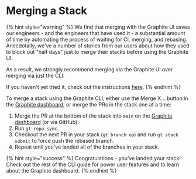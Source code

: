 # Merging a Stack

{% hint style="warning" %}
We find that merging with the Graphite UI saves our engineers - and the engineers that have used it - a substantial amount of time by automating the process of waiting for CI, merging, and rebasing. Anecdotally, we've a number of stories from our users about how they used to block out "half days" just to merge their stacks before using the Graphite UI.

As a result, we strongly recommend merging via the Graphite UI over merging via just the CLI.

If you haven't yet tried it, check out the instructions [here](https://docs.graphite.dev/guides/graphite-dashboard/merging-your-pull-requests#merging-a-stack-of-prs).
{% endhint %}

To merge a stack using the Graphite CLI, either use the Merge X... button in the [Graphite dashboard](https://app.graphite.dev), or merge the PRs in the stack one at a time:

1. Merge the PR at the bottom of the stack into `main` on the [Graphite dashboard](https://app.graphite.dev) (or via GitHub).
2. Run `gt repo sync`.
3. Checkout the next PR in your stack (`gt branch up`) and run `gt stack submit` to force push the rebased branch.
4. Repeat until you've landed all of the branches in your stack.

{% hint style="success" %}
Congratulations - you've landed your stack! Check out the rest of the CLI guide for power user features and to learn about the Graphite dashboard.
{% endhint %}
